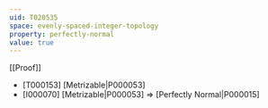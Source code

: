 ```yaml
---
uid: T020535
space: evenly-spaced-integer-topology
property: perfectly-normal
value: true
---
```

[[Proof]]

* [T000153] [Metrizable|P000053]
* [I000070] [Metrizable|P000053] => [Perfectly Normal|P000015]

